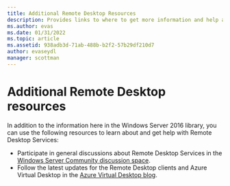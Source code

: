 ```yaml
---
title: Additional Remote Desktop Resources
description: Provides links to where to get more information and help about RDS.
ms.author: evas
ms.date: 01/31/2022
ms.topic: article
ms.assetid: 938adb3d-71ab-488b-b2f2-57b29df210d7
author: evaseydl
manager: scottman
---
```

# Additional Remote Desktop resources

In addition to the information here in the Windows Server 2016 library, you can use the following resources to learn about and get help with Remote Desktop Services:

- Participate in general discussions about Remote Desktop Services in the [Windows Server Community discussion space](https://techcommunity.microsoft.com/t5/windows-server/ct-p/Windows-Server).
- Follow the latest updates for the Remote Desktop clients and Azure Virtual Desktop in the [Azure Virtual Desktop blog](https://techcommunity.microsoft.com/t5/azure-virtual-desktop-blog/bg-p/AzureVirtualDesktopBlog).
